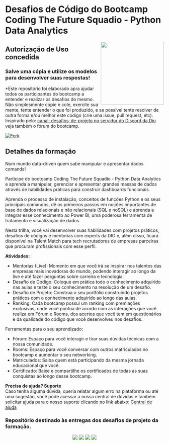 <h1> Desafios de Código do Bootcamp Coding The Future Squadio - Python Data Analytics </h1>
<img align="right" height="200"src="https://hermes.dio.me/tracks/0136518c-68d6-4198-bdbe-6d982c3a1261.png">
<h2> Autorização de Uso concedida</h2>
<h3> Salve uma cópia e utilize os modelos para desenvolver suas respostas!</h3>
*Este repositório foi elaborado apra ajudar todos os participantes do bootcamp a entender e realizar os desafios do mesmo. Não simplesmente copie e cole, exercite sua mente, tente entender o que foi produzido, e se possível tente resolver de outra forma e/ou melhor este código (crie uma issue, pull request, etc). Inspirado pelo: <a href="https://discord.com/channels/689887036110274618/1210779218812870796"> canal: desafios-de-projeto no servidor do Discord da Dio </a> veja também o fórum do bootcamp.
<br>
<p align="">
<a href="https://github.com/venelouis/desafios-de-codigo-squadio/fork">
<img alt="Fork" title="Fork Button" src="https://shields.io/badge/-DAR%20FORK-blue.svg?&style=for-the-badge&logo=github&logoColor=white"/></a>
</p>
<h2> Detalhes da formação </h2>
Num mundo data-driven quem sabe manipular e apresentar dados comanda!

Participe do bootcamp Coding The Future Squadio - Python Data Analytics e aprenda a manipular, gerenciar e apresentar grandes massas de dados através de habilidades práticas para construir dashboards funcionais.

Aprenda o processo de instalação, conceitos de funções Python e os seus principais comandos, dê os primeiros passos em noções importantes de base de dados relacionais e não relacionais (SQL e noSQL) e aprenda a integrar esse conhecimento ao Power BI, uma poderosa ferramenta de tratamento e visualização de dados.

Nesta trilha, você vai desenvolver suas habilidades com projetos práticos, desafios de códigos e mentorias com experts da DIO e, além disso, ficará disponível na Talent Match para tech recrutadores de empresas parceiras que procuram profissionais com esse perfil.

<b>Atividades:</b><br>
- Mentorias (Live): Momento em que você irá se inspirar nos talentos das empresas mais inovadoras do mundo, podendo interagir ao longo da live e até fazer perguntas sobre carreira e tecnologia.
- Desafio de Código: Coloque em prática todo o conhecimento adquirido nas aulas e teste o seu conhecimento na resolução de um desafio.
- Desafio de Projeto: Construa o seu portfólio construindo projetos práticos com o conhecimento adquirido ao longo das aulas.
- Ranking: Cada bootcamp possui um ranking com premiações exclusivas, onde você pontua de acordo com as interações que você realiza em Fórum e Rooms, dos acertos que você tem em questionários e da qualidade do código que você desenvolveu nos desafios.

Ferramentas para o seu aprendizado:<br>
- Fórum: Espaço para você interagir e tirar suas dúvidas técnicas com a nossa comunidade.
- Rooms: Espaço para você conversar com outros matriculados no bootcamp e aumentar o seu networking.
- Matriculados: Saiba quem está participando da mesma jornada educacional que você.
- Certificado: Baixe e compartilhe os certificados de todas as suas conquistas ao longo desse bootcamp.

<b>Precisa de ajuda? Suporte</b><br>
Caso tenha alguma dúvida, queria relatar algum erro na plataforma ou até uma sugestão, você pode acessar a nossa central de dúvidas e também solicitar ajuda para o nosso suporte clicando no link abaixo: <a href="https://digitalinnovationone.atlassian.net/servicedesk/customer/portal/16/group/90">Central de ajuda</a>

### Repositório destinado às entregas dos desafios de projeto da formação.

<div align="center">
  <p>
      <img src="https://img.shields.io/github/languages/count/venelouis/desafios-de-codigo-squadio"/>
      <img src="https://img.shields.io/github/repo-size/venelouis/desafios-de-codigo-squadio"/>
      <img src="https://img.shields.io/github/last-commit/venelouis/desafios-de-codigo-squadio"/>
      <img src="https://img.shields.io/github/issues/venelouis/desafios-de-codigo-squadio"/>
  </p> 
</div>
